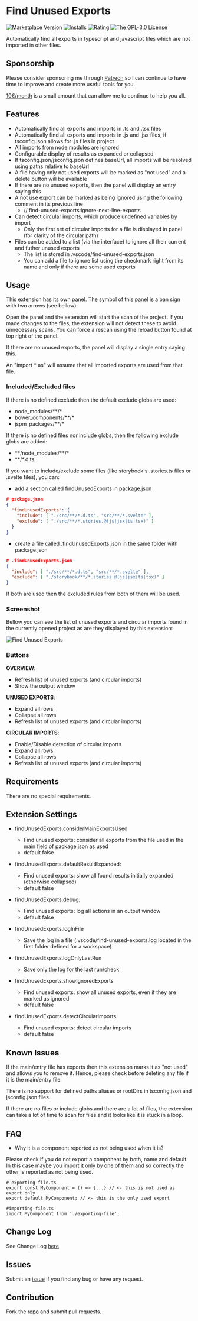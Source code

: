 # Find Unused Exports

[![Marketplace Version](https://vsmarketplacebadges.dev/version/iulian-radu-at.find-unused-exports.svg)](https://marketplace.visualstudio.com/items?itemName=iulian-radu-at.find-unused-exports)
[![Installs](https://vsmarketplacebadges.dev/installs/iulian-radu-at.find-unused-exports.svg)](https://marketplace.visualstudio.com/items?itemName=iulian-radu-at.find-unused-exports)
[![Rating](https://vsmarketplacebadges.dev/rating-short/iulian-radu-at.find-unused-exports.svg)](https://marketplace.visualstudio.com/items?itemName=iulian-radu-at.find-unused-exports)
<a href="http://opensource.org/licenses/GPL-3.0" target="_blank" rel="noreferrer noopener"><img src="https://img.shields.io/badge/license-GPL-orange.svg?color=blue&amp;style=flat-square" alt="The GPL-3.0 License"></a>

Automatically find all exports in typescript and javascript files which are not imported in other files.

## Sponsorship

Please consider sponsoring me through [Patreon](https://www.patreon.com/iulian_radu_at) so I can continue to have time to improve and create more useful tools for you.

[10€/month](https://www.patreon.com/iulian_radu_at) is a small amount that can allow me to continue to help you all.

## Features

- Automatically find all exports and imports in .ts and .tsx files
- Automatically find all exports and imports in .js and .jsx files, if tsconfig.json allows for .js files in project
- All imports from node modules are ignored
- Configurable display of results as expanded or collapsed
- If tsconfig.json/jsconfig.json defines baseUrl, all imports will be resolved using paths relative to baseUrl
- A file having only not used exports will be marked as "not used" and a delete button will be available
- If there are no unused exports, then the panel will display an entry saying this
- A not use export can be marked as being ignored using the following comment in its previous line
  - // find-unused-exports:ignore-next-line-exports
- Can detect circular imports, which produce undefined variables by import
  - Only the first set of circular imports for a file is displayed in panel (for clarity of the circular path)
- Files can be added to a list (via the interface) to ignore all their current and futher unused exports
  - The list is stored in .vscode/find-unused-exports.json
  - You can add a file to ignore list using the checkmark right from its name and only if there are some used exports

## Usage

This extension has its own panel. The symbol of this panel is a ban sign with two arrows (see bellow).

Open the panel and the extension will start the scan of the project.
If you made changes to the files, the extension will not detect these to avoid unnecessary scans.
You can force a rescan using the reload button found at top right of the panel.

If there are no unused exports, the panel will display a single entry saying this.

An "import \* as" will assume that all imported exports are used from that file.

### Included/Excluded files

If there is no defined exclude then the default exclude globs are used:

- node_modules/\*\*/\*
- bower_components/\*\*/\*
- jspm_packages/\*\*/\*

If there is no defined files nor include globs, then the following exclude globs are added:

- \*\*/node_modules/\*\*/\*
- \*\*/\*.d.ts

If you want to include/exclude some files (like storybook's .stories.ts files or .svelte files), you can:

- add a section called findUnusedExports in package.json

```json
# package.json
{
  "findUnusedExports": {
    "include": [ "./src/**/*.d.ts", "src/**/*.svelte" ],
    "exclude": [ "./src/**/*.stories.@(js|jsx|ts|tsx)" ]
  }
}
```

- create a file called .findUnusedExports.json in the same folder with package.json

```json
# .findUnusedExports.json
{
  "include": [ "./src/**/*.d.ts", "src/**/*.svelte" ],
  "exclude": [ "./storybook/**/*.stories.@(js|jsx|ts|tsx)" ]
}
```

If both are used then the excluded rules from both of them will be used.

### Screenshot

Bellow you can see the list of unused exports and circular imports found in the currently opened project as are they displayed by this extension:

![Find Unused Exports](images/screenshot.png)

### Buttons

**OVERVIEW**:

- Refresh list of unused exports (and circular imports)
- Show the output window

**UNUSED EXPORTS**:

- Expand all rows
- Collapse all rows
- Refresh list of unused exports (and circular imports)

**CIRCULAR IMPORTS**:

- Enable/Disable detection of circular imports
- Expand all rows
- Collapse all rows
- Refresh list of unused exports (and circular imports)

## Requirements

There are no special requirements.

## Extension Settings

- findUnusedExports.considerMainExportsUsed

  - Find unused exports: consider all exports from the file used in the main field of package.json as used
  - default false

- findUnusedExports.defaultResultExpanded:

  - Find unused exports: show all found results initially expanded (otherwise collapsed)
  - default false

- findUnusedExports.debug:

  - Find unused exports: log all actions in an output window
  - default false

- findUnusedExports.logInFile

  - Save the log in a file (.vscode/find-unused-exports.log located in the first folder defined for a workspace)

- findUnusedExports.logOnlyLastRun

  - Save only the log for the last run/check

- findUnusedExports.showIgnoredExports

  - Find unused exports: show all unused exports, even if they are marked as ignored
  - default false

- findUnusedExports.detectCircularImports

  - Find unused exports: detect circular imports
  - default false

## Known Issues

If the main/entry file has exports then this extension marks it as "not used" and allows you to remove it. Hence, please check before deleting any file if it is the main/entry file.

There is no support for defined paths aliases or rootDirs in tsconfig.json and jsconfig.json files.

If there are no files or include globs and there are a lot of files, the extension can take a lot of time to scan for files and it looks like it is stuck in a loop.

## FAQ

- Why it is a component reported as not being used when it is?

Please check if you do not export a component by both, name and default. In this case maybe you import it only by one of them and so correctly the other is reported as not being used.

```javascript#
# exporting-file.ts
export const MyComponent = () => {...} // <- this is not used as export only
export default MyComponent; // <- this is the only used export

#importing-file.ts
import MyComponent from './exporting-file';
```

## Change Log

See Change Log [here](CHANGELOG.md)

## Issues

Submit an [issue](https://github.com/iulian-radu-at/find-unused-exports/issues) if you find any bug or have any request.

## Contribution

Fork the [repo](https://github.com/iulian-radu-at/find-unused-exports) and submit pull requests.
